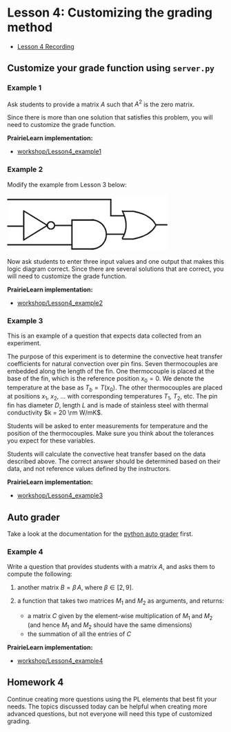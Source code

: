 # Lesson 4: Customizing the grading method

- [Lesson 4 Recording](https://mediaspace.illinois.edu/media/t/1_ssplpphc/170964131)

## Customize your grade function using `server.py`

### Example 1

Ask students to provide a matrix $A$ such that $A^2$ is the zero matrix.

Since there is more than one solution that satisfies this problem, you will need to customize the grade function.

**PrairieLearn implementation:**

- [workshop/Lesson4_example1](https://us.prairielearn.com/pl/course/108/question/8211634/preview)

### Example 2

Modify the example from Lesson 3 below:

![Circuit logic diagram](figs/logic-diagram2.png)

Now ask students to enter three input values and one output that makes this logic diagram correct. Since there are several solutions that are correct, you will need to customize the grade function.

**PrairieLearn implementation:**

- [workshop/Lesson4_example2](https://us.prairielearn.com/pl/course/108/question/8211635/preview)

### Example 3

This is an example of a question that expects data collected from an experiment.

The purpose of this experiment is to determine the convective heat transfer coefficients for natural convection over pin fins. Seven thermocouples are embedded along the length of the fin.
One thermocouple is placed at the base of the fin, which is the reference position $x_0 = 0$. We denote the temperature
at the base as $T_b = T(x_0)$. The other thermocouples are placed at positions $x_1$, $x_2$, ... with
corresponding temperatures $T_1$, $T_2$, etc. The pin fin has diameter $D$, length $L$ and is made of stainless steel with thermal conductivity $k = 20 \rm W/mK$.

Students will be asked to enter measurements for temperature and the position of the thermocouples. Make sure you think about the tolerances you expect for these variables.

Students will calculate the convective heat transfer based on the data described above. The correct answer should be determined based on their data, and not reference values defined by the instructors.

**PrairieLearn implementation:**

- [workshop/Lesson4_example3](https://us.prairielearn.com/pl/course/108/question/8211637/preview)

## Auto grader

Take a look at the documentation for the [python auto grader](https://prairielearn.readthedocs.io/en/latest/python-grader/) first.

### Example 4

Write a question that provides students with a matrix $A$, and asks them to compute the following:

1. another matrix $B = \beta \, A$, where $\beta \in [2,9]$.

2. a function that takes two matrices $M_1$ and $M_2$ as arguments, and returns:

   - a matrix $C$ given by the element-wise multiplication of $M_1$ and $M_2$ (and hence $M_1$ and $M_2$ should have the same dimensions)
   - the summation of all the entries of $C$

**PrairieLearn implementation:**

- [workshop/Lesson4_example4](https://us.prairielearn.com/pl/course/108/question/8211636/preview)

## Homework 4

Continue creating more questions using the PL elements that best fit your needs. The topics discussed today can be helpful when creating more advanced questions, but not everyone will need this type of customized grading.

